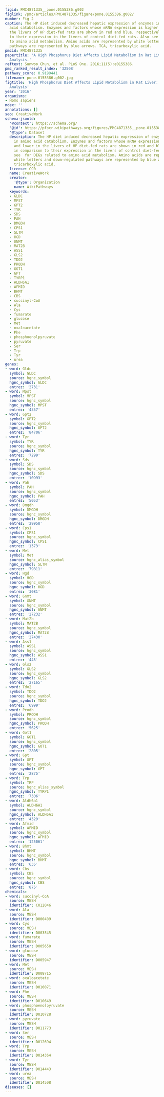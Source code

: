 ```yaml
---
figid: PMC4871335__pone.0155386.g002
figlink: /pmc/articles/PMC4871335/figure/pone.0155386.g002/
number: Fig 2
caption: The HP diet induced decreased hepatic expression of enzymes involved in amino
  acid catabolism. Enzymes and factors whose mRNA expression is higher and lower in
  the livers of HP diet-fed rats are shown in red and blue, respectively, in comparison
  to their expression in the livers of control diet-fed rats. Also see  for DEGs related
  to amino acid metabolism. Amino acids are represented by white letters and down-regulated
  pathways are represented by blue arrows. TCA, tricarboxylic acid.
pmcid: PMC4871335
papertitle: 'A High Phosphorus Diet Affects Lipid Metabolism in Rat Liver: A DNA Microarray
  Analysis.'
reftext: Sunwoo Chun, et al. PLoS One. 2016;11(5):e0155386.
pmc_ranked_result_index: '32508'
pathway_score: 0.9199441
filename: pone.0155386.g002.jpg
figtitle: 'High Phosphorus Diet Affects Lipid Metabolism in Rat Liver: A DNA Microarray
  Analysis'
year: '2016'
organisms:
- Homo sapiens
ndex: ''
annotations: []
seo: CreativeWork
schema-jsonld:
  '@context': https://schema.org/
  '@id': https://pfocr.wikipathways.org/figures/PMC4871335__pone.0155386.g002.html
  '@type': Dataset
  description: The HP diet induced decreased hepatic expression of enzymes involved
    in amino acid catabolism. Enzymes and factors whose mRNA expression is higher
    and lower in the livers of HP diet-fed rats are shown in red and blue, respectively,
    in comparison to their expression in the livers of control diet-fed rats. Also
    see  for DEGs related to amino acid metabolism. Amino acids are represented by
    white letters and down-regulated pathways are represented by blue arrows. TCA,
    tricarboxylic acid.
  license: CC0
  name: CreativeWork
  creator:
    '@type': Organization
    name: WikiPathways
  keywords:
  - GLDC
  - MPST
  - GPT2
  - TYR
  - SDS
  - PAH
  - DMGDH
  - CPS1
  - SLTM
  - HGD
  - GNMT
  - MAT2B
  - ASS1
  - GLS2
  - TDO2
  - PRODH
  - GOT1
  - GPT
  - TYRP1
  - ALDH6A1
  - AFMID
  - BHMT
  - CBS
  - succinyl-CoA
  - Ala
  - Cys
  - fumarate
  - glucose
  - Met
  - oxaloacetate
  - Phe
  - phosphoenolpyruvate
  - pyruvate
  - Ser
  - Trp
  - Tyr
  - urea
genes:
- word: Gldc
  symbol: GLDC
  source: hgnc_symbol
  hgnc_symbol: GLDC
  entrez: '2731'
- word: Mpst
  symbol: MPST
  source: hgnc_symbol
  hgnc_symbol: MPST
  entrez: '4357'
- word: Gpt2
  symbol: GPT2
  source: hgnc_symbol
  hgnc_symbol: GPT2
  entrez: '84706'
- word: Tyr
  symbol: TYR
  source: hgnc_symbol
  hgnc_symbol: TYR
  entrez: '7299'
- word: Sds
  symbol: SDS
  source: hgnc_symbol
  hgnc_symbol: SDS
  entrez: '10993'
- word: Pah
  symbol: PAH
  source: hgnc_symbol
  hgnc_symbol: PAH
  entrez: '5053'
- word: Dmgdh
  symbol: DMGDH
  source: hgnc_symbol
  hgnc_symbol: DMGDH
  entrez: '29958'
- word: Cps1
  symbol: CPS1
  source: hgnc_symbol
  hgnc_symbol: CPS1
  entrez: '1373'
- word: Met
  symbol: Met
  source: hgnc_alias_symbol
  hgnc_symbol: SLTM
  entrez: '79811'
- word: Hgd
  symbol: HGD
  source: hgnc_symbol
  hgnc_symbol: HGD
  entrez: '3081'
- word: Gnmt
  symbol: GNMT
  source: hgnc_symbol
  hgnc_symbol: GNMT
  entrez: '27232'
- word: Mat2b
  symbol: MAT2B
  source: hgnc_symbol
  hgnc_symbol: MAT2B
  entrez: '27430'
- word: Ass1
  symbol: ASS1
  source: hgnc_symbol
  hgnc_symbol: ASS1
  entrez: '445'
- word: Gls2
  symbol: GLS2
  source: hgnc_symbol
  hgnc_symbol: GLS2
  entrez: '27165'
- word: Tdo2
  symbol: TDO2
  source: hgnc_symbol
  hgnc_symbol: TDO2
  entrez: '6999'
- word: Prodh
  symbol: PRODH
  source: hgnc_symbol
  hgnc_symbol: PRODH
  entrez: '5625'
- word: Got1
  symbol: GOT1
  source: hgnc_symbol
  hgnc_symbol: GOT1
  entrez: '2805'
- word: Gpt
  symbol: GPT
  source: hgnc_symbol
  hgnc_symbol: GPT
  entrez: '2875'
- word: Trp
  symbol: TRP
  source: hgnc_alias_symbol
  hgnc_symbol: TYRP1
  entrez: '7306'
- word: Aldh6a1
  symbol: ALDH6A1
  source: hgnc_symbol
  hgnc_symbol: ALDH6A1
  entrez: '4329'
- word: Afmid
  symbol: AFMID
  source: hgnc_symbol
  hgnc_symbol: AFMID
  entrez: '125061'
- word: Bhmt
  symbol: BHMT
  source: hgnc_symbol
  hgnc_symbol: BHMT
  entrez: '635'
- word: Cbs
  symbol: CBS
  source: hgnc_symbol
  hgnc_symbol: CBS
  entrez: '875'
chemicals:
- word: succinyl-CoA
  source: MESH
  identifier: C012046
- word: Ala
  source: MESH
  identifier: D000409
- word: Cys
  source: MESH
  identifier: D003545
- word: fumarate
  source: MESH
  identifier: D005650
- word: glucose
  source: MESH
  identifier: D005947
- word: Met
  source: MESH
  identifier: D008715
- word: oxaloacetate
  source: MESH
  identifier: D010071
- word: Phe
  source: MESH
  identifier: D010649
- word: phosphoenolpyruvate
  source: MESH
  identifier: D010728
- word: pyruvate
  source: MESH
  identifier: D011773
- word: Ser
  source: MESH
  identifier: D012694
- word: Trp
  source: MESH
  identifier: D014364
- word: Tyr
  source: MESH
  identifier: D014443
- word: urea
  source: MESH
  identifier: D014508
diseases: []
---
```


